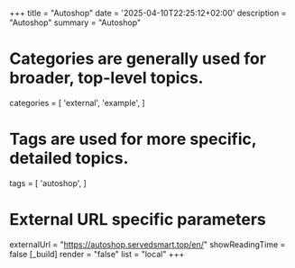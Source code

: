 +++
title = "Autoshop"
date = '2025-04-10T22:25:12+02:00'
description = "Autoshop"
summary = "Autoshop"
# Categories are generally used for broader, top-level topics.
categories = [
 'external',
 'example',
]
# Tags are used for more specific, detailed topics.
tags = [
 'autoshop',
]
# External URL specific parameters
externalUrl = "https://autoshop.servedsmart.top/en/"
showReadingTime = false
[_build]
render = "false"
list = "local"
+++
